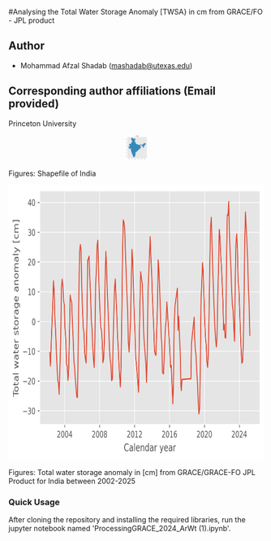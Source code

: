 #Analysing the Total Water Storage Anomaly [TWSA} in cm from GRACE/FO - JPL product

## Author
- Mohammad Afzal Shadab (mashadab@utexas.edu)

## Corresponding author affiliations (Email provided)
Princeton University

<p align="center">
<img src="./map_all_india_wo_islands.png" height="50">
</p>
Figures: Shapefile of India

<p align="center">
<img src="./all_india_wo_islands.png" height="540">
</p>
Figures: Total water storage anomaly in [cm] from GRACE/GRACE-FO JPL Product for India between 2002-2025

### Quick Usage
After cloning the repository and installing the required libraries, run the jupyter notebook named 'ProcessingGRACE_2024_ArWt (1).ipynb'. 
